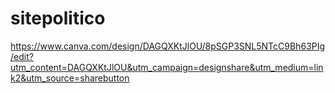 # sitepolitico
https://www.canva.com/design/DAGQXKtJlOU/8pSGP3SNL5NTcC9Bh63PIg/edit?utm_content=DAGQXKtJlOU&utm_campaign=designshare&utm_medium=link2&utm_source=sharebutton
